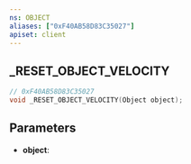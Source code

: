```yaml
---
ns: OBJECT
aliases: ["0xF40AB58D83C35027"]
apiset: client
---
```

## _RESET_OBJECT_VELOCITY

```c
// 0xF40AB58D83C35027
void _RESET_OBJECT_VELOCITY(Object object);
```


## Parameters
* **object**:



